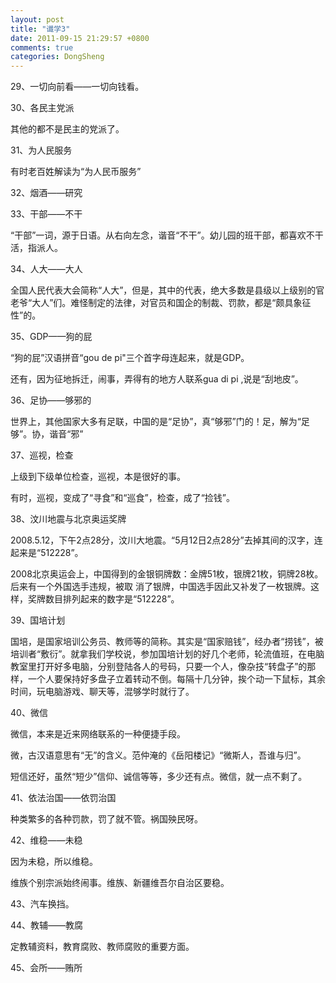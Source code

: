 ```yaml
---
layout: post
title: "谶学3"
date: 2011-09-15 21:29:57 +0800
comments: true
categories: DongSheng
---
```


29、一切向前看——一切向钱看。

30、各民主党派

其他的都不是民主的党派了。

31、为人民服务

有时老百姓解读为“为人民币服务”

32、烟酒——研究

33、干部——不干

“干部”一词，源于日语。从右向左念，谐音“不干”。幼儿园的班干部，都喜欢不干活，指派人。

34、人大——大人

全国人民代表大会简称“人大”，但是，其中的代表，绝大多数是县级以上级别的官老爷“大人”们。难怪制定的法律，对官员和国企的制裁、罚款，都是“颇具象征性”的。

35、GDP——狗的屁

“狗的屁”汉语拼音“gou   de    pi"三个首字母连起来，就是GDP。

还有，因为征地拆迁，闹事，弄得有的地方人联系gua di pi ,说是“刮地皮”。 

36、足协——够邪的

世界上，其他国家大多有足联，中国的是“足协”，真“够邪”门的！足，解为“足够”。协，谐音“邪”

37、巡视，检查

上级到下级单位检查，巡视，本是很好的事。

有时，巡视，变成了“寻食”和“巡食”，检查，成了“捡钱”。

38、汶川地震与北京奥运奖牌

2008.5.12，下午2点28分，汶川大地震。“5月12日2点28分”去掉其间的汉字，连起来是“512228”。

2008北京奥运会上，中国得到的金银铜牌数：金牌51枚，银牌21枚，铜牌28枚。后来有一个外国选手违规，被取
消了银牌，中国选手因此又补发了一枚银牌。这样，奖牌数目排列起来的数字是“512228”。

39、国培计划

国培，是国家培训公务员、教师等的简称。其实是“国家赔钱”，经办者“捞钱”，被培训者“敷衍”。就拿我们学校说，参加国培计划的好几个老师，轮流值班，在电脑教室里打开好多电脑，分别登陆各人的号码，只要一个人，像杂技“转盘子”的那样，一个人要保持好多盘子立着转动不倒。每隔十几分钟，挨个动一下鼠标，其余时间，玩电脑游戏、聊天等，混够学时就行了。

40、微信

微信，本来是近来网络联系的一种便捷手段。

微，古汉语意思有“无”的含义。范仲淹的《岳阳楼记》“微斯人，吾谁与归”。

短信还好，虽然“短少”信仰、诚信等等，多少还有点。微信，就一点不剩了。

41、依法治国——依罚治国

种类繁多的各种罚款，罚了就不管。祸国殃民呀。

42、维稳——未稳

因为未稳，所以维稳。

维族个别宗派始终闹事。维族、新疆维吾尔自治区要稳。 

43、汽车换挡。

44、教辅——教腐

定教辅资料，教育腐败、教师腐败的重要方面。

45、会所——贿所
